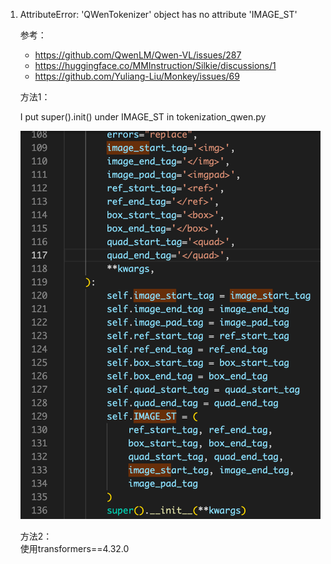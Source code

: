 1. AttributeError: 'QWenTokenizer' object has no attribute 'IMAGE_ST'
   
    参考：
    - https://github.com/QwenLM/Qwen-VL/issues/287
    - https://huggingface.co/MMInstruction/Silkie/discussions/1
    - https://github.com/Yuliang-Liu/Monkey/issues/69
   
    方法1：
 
    I put super().init() under IMAGE_ST in tokenization_qwen.py

    ![](.02_TextMonkey问题_images/代码修改.png)

     方法2：  
     使用transformers==4.32.0
